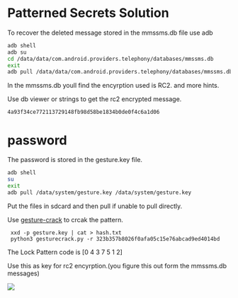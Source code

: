 # Patterned Secrets Solution

To recover the deleted message stored in the mmssms.db file use adb

```bash
adb shell
adb su
cd /data/data/com.android.providers.telephony/databases/mmssms.db
exit
adb pull /data/data/com.android.providers.telephony/databases/mmssms.db
```

In the mmssms.db youll find the encyrption used is RC2. and more hints.

Use db viewer or strings to get the rc2 encrypted message.

```
4a93f34ce772113729148fb98d58be1834b0de0f4c6a1d06
```

# password

The password is stored in the gesture.key file.

```bash
adb shell
su
exit
adb pull /data/system/gesture.key /data/system/gesture.key
```

Put the files in sdcard and then pull if unable to pull directly.

Use [gesture-crack](https://github.com/Webblitchy/AndroidGestureCrack) to crcak the pattern.

```
 xxd -p gesture.key | cat > hash.txt
 python3 gesturecrack.py -r 323b357b8026f0afa05c15e76abcad9ed4014bd
```

The Lock Pattern code is [0 4 3 7 5 1 2]

Use this as key for rc2 encyrption.(you figure this out form the mmssms.db messages)

![](https://github.com/user-attachments/assets/b59b71c8-818c-46f5-9a99-1f058cdbf22f)
